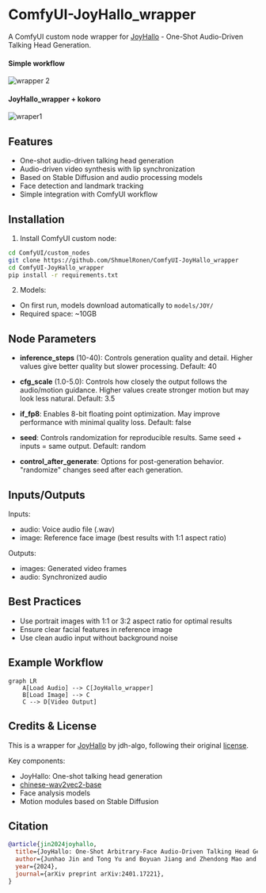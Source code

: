 # ComfyUI-JoyHallo_wrapper

A ComfyUI custom node wrapper for [JoyHallo](https://github.com/jdh-algo/JoyHallo) - One-Shot Audio-Driven Talking Head Generation.

#### Simple workflow
![wrapper 2](https://github.com/user-attachments/assets/9b359cbe-7450-4ba0-b7f3-edbf23f6b8a7)

#### JoyHallo_wrapper + kokoro
![wraper1](https://github.com/user-attachments/assets/8caa7e6c-5699-4be4-b876-7c43681186f2)




## Features

- One-shot audio-driven talking head generation
- Audio-driven video synthesis with lip synchronization
- Based on Stable Diffusion and audio processing models
- Face detection and landmark tracking
- Simple integration with ComfyUI workflow

## Installation

1. Install ComfyUI custom node:
```bash
cd ComfyUI/custom_nodes
git clone https://github.com/ShmuelRonen/ComfyUI-JoyHallo_wrapper
cd ComfyUI-JoyHallo_wrapper
pip install -r requirements.txt
```

2. Models:
- On first run, models download automatically to `models/JOY/`
- Required space: ~10GB

## Node Parameters

- **inference_steps** (10-40): Controls generation quality and detail. Higher values give better quality but slower processing. Default: 40

- **cfg_scale** (1.0-5.0): Controls how closely the output follows the audio/motion guidance. Higher values create stronger motion but may look less natural. Default: 3.5

- **if_fp8**: Enables 8-bit floating point optimization. May improve performance with minimal quality loss. Default: false

- **seed**: Controls randomization for reproducible results. Same seed + inputs = same output. Default: random

- **control_after_generate**: Options for post-generation behavior. "randomize" changes seed after each generation.

## Inputs/Outputs

Inputs:
- audio: Voice audio file (.wav)
- image: Reference face image (best results with 1:1 aspect ratio)

Outputs:
- images: Generated video frames
- audio: Synchronized audio

## Best Practices
- Use portrait images with 1:1 or 3:2 aspect ratio for optimal results
- Ensure clear facial features in reference image
- Use clean audio input without background noise

## Example Workflow

```mermaid
graph LR
    A[Load Audio] --> C[JoyHallo_wrapper]
    B[Load Image] --> C
    C --> D[Video Output]
```

## Credits & License

This is a wrapper for [JoyHallo](https://github.com/jdh-algo/JoyHallo) by jdh-algo, following their original [license](https://github.com/jdh-algo/JoyHallo/blob/main/LICENSE).

Key components:
- JoyHallo: One-shot talking head generation
- [chinese-wav2vec2-base](https://huggingface.co/TencentGameMate/chinese-wav2vec2-base)
- Face analysis models
- Motion modules based on Stable Diffusion

## Citation

```bibtex
@article{jin2024joyhallo,
  title={JoyHallo: One-Shot Arbitrary-Face Audio-Driven Talking Head Generation}, 
  author={Junhao Jin and Tong Yu and Boyuan Jiang and Zhendong Mao and Yemin Shi},
  year={2024},
  journal={arXiv preprint arXiv:2401.17221},
}
```
